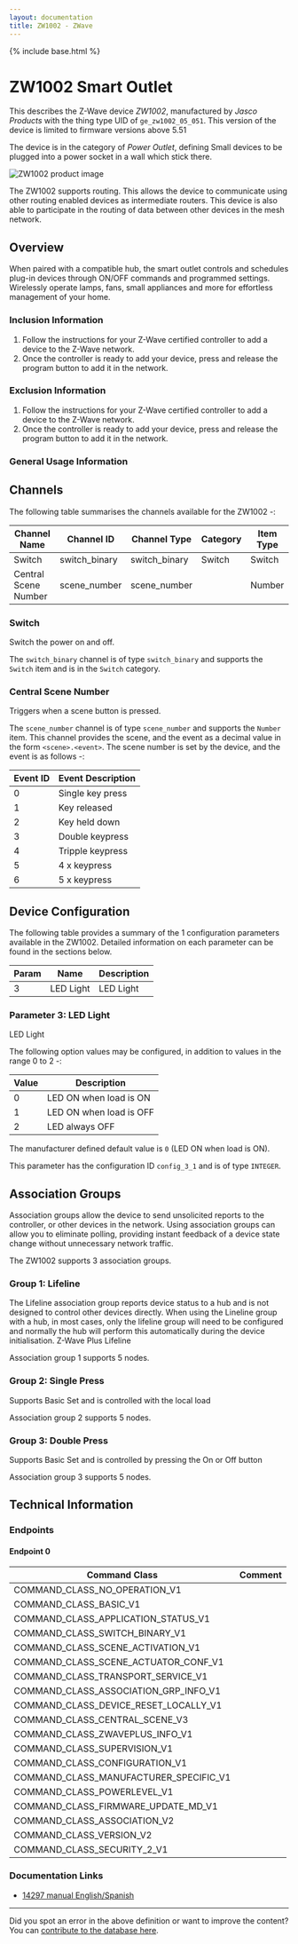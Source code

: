 ```yaml
---
layout: documentation
title: ZW1002 - ZWave
---
```


{% include base.html %}

# ZW1002 Smart Outlet
This describes the Z-Wave device *ZW1002*, manufactured by *Jasco Products* with the thing type UID of ```ge_zw1002_05_051```.
This version of the device is limited to firmware versions above 5.51

The device is in the category of *Power Outlet*, defining Small devices to be plugged into a power socket in a wall which stick there.

![ZW1002 product image](https://opensmarthouse.org/zwavedatabase/1540/image/)


The ZW1002 supports routing. This allows the device to communicate using other routing enabled devices as intermediate routers.  This device is also able to participate in the routing of data between other devices in the mesh network.

## Overview

When paired with a compatible hub, the smart outlet controls and schedules plug-in devices through ON/OFF commands and programmed settings. Wirelessly operate lamps, fans, small appliances and more for effortless management of your home. 

### Inclusion Information

  1. Follow the instructions for your Z-Wave certified controller to add a device to the Z-Wave network.
  2. Once the controller is ready to add your device, press and release the program button to add it in the network.

### Exclusion Information

  1. Follow the instructions for your Z-Wave certified controller to add a device to the Z-Wave network.
  2. Once the controller is ready to add your device, press and release the program button to add it in the network.

### General Usage Information



## Channels

The following table summarises the channels available for the ZW1002 -:

| Channel Name | Channel ID | Channel Type | Category | Item Type |
|--------------|------------|--------------|----------|-----------|
| Switch | switch_binary | switch_binary | Switch | Switch | 
| Central Scene Number | scene_number | scene_number |  | Number | 

### Switch
Switch the power on and off.

The ```switch_binary``` channel is of type ```switch_binary``` and supports the ```Switch``` item and is in the ```Switch``` category.

### Central Scene Number
Triggers when a scene button is pressed.

The ```scene_number``` channel is of type ```scene_number``` and supports the ```Number``` item.
This channel provides the scene, and the event as a decimal value in the form ```<scene>.<event>```. The scene number is set by the device, and the event is as follows -:

| Event ID | Event Description  |
|----------|--------------------|
| 0        | Single key press   |
| 1        | Key released       |
| 2        | Key held down      |
| 3        | Double keypress    |
| 4        | Tripple keypress   |
| 5        | 4 x keypress       |
| 6        | 5 x keypress       |



## Device Configuration

The following table provides a summary of the 1 configuration parameters available in the ZW1002.
Detailed information on each parameter can be found in the sections below.

| Param | Name  | Description |
|-------|-------|-------------|
| 3 | LED Light | LED Light |

### Parameter 3: LED Light

LED Light

The following option values may be configured, in addition to values in the range 0 to 2 -:

| Value  | Description |
|--------|-------------|
| 0 | LED ON when load is ON |
| 1 | LED ON when load is OFF |
| 2 | LED always OFF |

The manufacturer defined default value is ```0``` (LED ON when load is ON).

This parameter has the configuration ID ```config_3_1``` and is of type ```INTEGER```.


## Association Groups

Association groups allow the device to send unsolicited reports to the controller, or other devices in the network. Using association groups can allow you to eliminate polling, providing instant feedback of a device state change without unnecessary network traffic.

The ZW1002 supports 3 association groups.

### Group 1: Lifeline

The Lifeline association group reports device status to a hub and is not designed to control other devices directly. When using the Lineline group with a hub, in most cases, only the lifeline group will need to be configured and normally the hub will perform this automatically during the device initialisation.
Z-Wave Plus Lifeline

Association group 1 supports 5 nodes.

### Group 2: Single Press

Supports Basic Set and is controlled with the local load

Association group 2 supports 5 nodes.

### Group 3: Double Press

Supports Basic Set and is controlled by pressing the On or Off button

Association group 3 supports 5 nodes.

## Technical Information

### Endpoints

#### Endpoint 0

| Command Class | Comment |
|---------------|---------|
| COMMAND_CLASS_NO_OPERATION_V1| |
| COMMAND_CLASS_BASIC_V1| |
| COMMAND_CLASS_APPLICATION_STATUS_V1| |
| COMMAND_CLASS_SWITCH_BINARY_V1| |
| COMMAND_CLASS_SCENE_ACTIVATION_V1| |
| COMMAND_CLASS_SCENE_ACTUATOR_CONF_V1| |
| COMMAND_CLASS_TRANSPORT_SERVICE_V1| |
| COMMAND_CLASS_ASSOCIATION_GRP_INFO_V1| |
| COMMAND_CLASS_DEVICE_RESET_LOCALLY_V1| |
| COMMAND_CLASS_CENTRAL_SCENE_V3| |
| COMMAND_CLASS_ZWAVEPLUS_INFO_V1| |
| COMMAND_CLASS_SUPERVISION_V1| |
| COMMAND_CLASS_CONFIGURATION_V1| |
| COMMAND_CLASS_MANUFACTURER_SPECIFIC_V1| |
| COMMAND_CLASS_POWERLEVEL_V1| |
| COMMAND_CLASS_FIRMWARE_UPDATE_MD_V1| |
| COMMAND_CLASS_ASSOCIATION_V2| |
| COMMAND_CLASS_VERSION_V2| |
| COMMAND_CLASS_SECURITY_2_V1| |

### Documentation Links

* [14297 manual English/Spanish](https://opensmarthouse.org/zwavedatabase/1540/reference/14297_qsg_v2.pdf)

---

Did you spot an error in the above definition or want to improve the content?
You can [contribute to the database here](https://opensmarthouse.org/zwavedatabase/1540).
